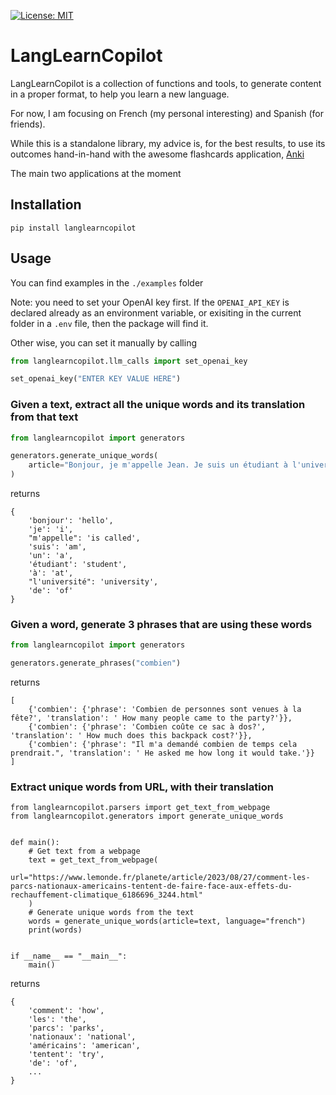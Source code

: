 [![License: MIT](https://img.shields.io/badge/License-MIT-yellow.svg)](https://opensource.org/licenses/MIT)  

# LangLearnCopilot
LangLearnCopilot is a collection of functions and tools, to generate content in a proper format, to help you learn a new language.

For now, I am focusing on French (my personal interesting) and Spanish (for friends).

While this is a standalone library, my advice is, for the best results, to use its outcomes hand-in-hand with the awesome flashcards application, [Anki](https://apps.ankiweb.net/)

The main two applications at the moment

## Installation
`pip install langlearncopilot`

## Usage
You can find examples in the `./examples` folder

Note: you need to set your OpenAI key first. If the `OPENAI_API_KEY` is declared already as an environment variable, or exisiting in the current folder in a `.env` file, then the package will find it.

Other wise, you can set it manually by calling
```python
from langlearncopilot.llm_calls import set_openai_key

set_openai_key("ENTER KEY VALUE HERE")
```

### Given a text, extract all the unique words and its translation from that text
```python
from langlearncopilot import generators

generators.generate_unique_words(
    article="Bonjour, je m'appelle Jean. Je suis un étudiant à l'université de Paris."
)
```
returns
```
{
    'bonjour': 'hello',
    'je': 'i',
    "m'appelle": 'is called',
    'suis': 'am',
    'un': 'a',
    'étudiant': 'student',
    'à': 'at',
    "l'université": 'university',
    'de': 'of'
}
```

### Given a word, generate 3 phrases that are using these words
```python
from langlearncopilot import generators

generators.generate_phrases("combien")
```

returns
```
[
    {'combien': {'phrase': 'Combien de personnes sont venues à la fête?', 'translation': ' How many people came to the party?'}},
    {'combien': {'phrase': 'Combien coûte ce sac à dos?', 'translation': ' How much does this backpack cost?'}},
    {'combien': {'phrase': "Il m'a demandé combien de temps cela prendrait.", 'translation': ' He asked me how long it would take.'}}
]
```

### Extract unique words from URL, with their translation
```
from langlearncopilot.parsers import get_text_from_webpage
from langlearncopilot.generators import generate_unique_words


def main():
    # Get text from a webpage
    text = get_text_from_webpage(
        url="https://www.lemonde.fr/planete/article/2023/08/27/comment-les-parcs-nationaux-americains-tentent-de-faire-face-aux-effets-du-rechauffement-climatique_6186696_3244.html"
    )
    # Generate unique words from the text
    words = generate_unique_words(article=text, language="french")
    print(words)


if __name__ == "__main__":
    main()

```
returns
```
{
    'comment': 'how',
    'les': 'the',
    'parcs': 'parks',
    'nationaux': 'national',
    'américains': 'american',
    'tentent': 'try',
    'de': 'of',
    ...
}
```

